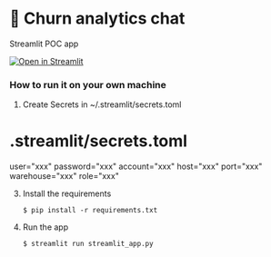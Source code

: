 # 🎈 Churn analytics chat

Streamlit POC app

[![Open in Streamlit](https://static.streamlit.io/badges/streamlit_badge_black_white.svg)](https://blank-app-template.streamlit.app/)

### How to run it on your own machine

1. Create Secrets in ~/.streamlit/secrets.toml

# .streamlit/secrets.toml

user="xxx"
password="xxx"
account="xxx"
host="xxx"
port="xxx"
warehouse="xxx"
role="xxx"
   
3. Install the requirements

   ```
   $ pip install -r requirements.txt
   ```

4. Run the app

   ```
   $ streamlit run streamlit_app.py
   ```
